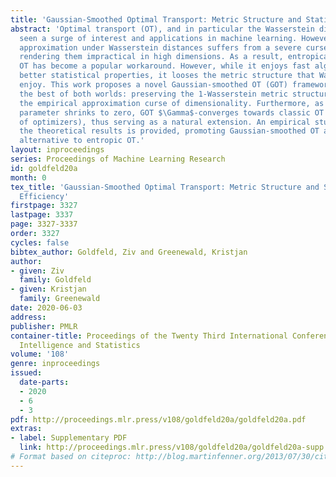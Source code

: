 ```yaml
---
title: 'Gaussian-Smoothed Optimal Transport: Metric Structure and Statistical Efficiency'
abstract: 'Optimal transport (OT), and in particular the Wasserstein distance, has
  seen a surge of interest and applications in machine learning. However, empirical
  approximation under Wasserstein distances suffers from a severe curse of dimensionality,
  rendering them impractical in high dimensions. As a result, entropically regularized
  OT has become a popular workaround. However, while it enjoys fast algorithms and
  better statistical properties, it looses the metric structure that Wasserstein distances
  enjoy. This work proposes a novel Gaussian-smoothed OT (GOT) framework, that achieves
  the best of both worlds: preserving the 1-Wasserstein metric structure while alleviating
  the empirical approximation curse of dimensionality. Furthermore, as the Gaussian-smoothing
  parameter shrinks to zero, GOT $\Gamma$-converges towards classic OT (with convergence
  of optimizers), thus serving as a natural extension. An empirical study that validates
  the theoretical results is provided, promoting Gaussian-smoothed OT as a powerful
  alternative to entropic OT.'
layout: inproceedings
series: Proceedings of Machine Learning Research
id: goldfeld20a
month: 0
tex_title: 'Gaussian-Smoothed Optimal Transport: Metric Structure and Statistical
  Efficiency'
firstpage: 3327
lastpage: 3337
page: 3327-3337
order: 3327
cycles: false
bibtex_author: Goldfeld, Ziv and Greenewald, Kristjan
author:
- given: Ziv
  family: Goldfeld
- given: Kristjan
  family: Greenewald
date: 2020-06-03
address: 
publisher: PMLR
container-title: Proceedings of the Twenty Third International Conference on Artificial
  Intelligence and Statistics
volume: '108'
genre: inproceedings
issued:
  date-parts:
  - 2020
  - 6
  - 3
pdf: http://proceedings.mlr.press/v108/goldfeld20a/goldfeld20a.pdf
extras:
- label: Supplementary PDF
  link: http://proceedings.mlr.press/v108/goldfeld20a/goldfeld20a-supp.pdf
# Format based on citeproc: http://blog.martinfenner.org/2013/07/30/citeproc-yaml-for-bibliographies/
---
```

